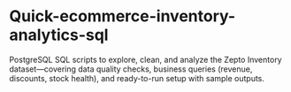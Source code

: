 # Quick-ecommerce-inventory-analytics-sql
PostgreSQL SQL scripts to explore, clean, and analyze the Zepto Inventory dataset—covering data quality checks, business queries (revenue, discounts, stock health), and ready-to-run setup with sample outputs.
